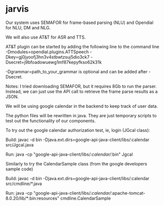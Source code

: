 # jarvis


Our system uses SEMAFOR for frame-based parsing (NLU) and
Opendial for NLU, DM and NLG.

We will also use AT&T for ASR and TTS.

AT&T plugin can be started by adding the following line to the command line
	-Dmodules=opendial.plugins.ATTSpeech -Dkey=gj0jyoofj3hn3v4stbwtzsuj5dio3ck7 -Dsecret=j9bfoadowuewg1mf87kepyfkso62k31k 

-Dgrammar=path_to_your_grammar is optional and can be added after -Dsecret. 


Notes:
I tried downloading SEMAFOR, but it requires 8Gb to run the parser. Instead, we can
just use the API call to retrieve the frame parse results as a JSON.



We will be using google calendar in the backend to keep track of user data.

The python files will be rewritten in java. They are just temporary scripts to test
out the functionality of our components.


To try out the google calendar authorization test, ie, login (JGcal class):

Build:
javac -d bin -Djava.ext.dirs=google-api-java-client/libs/:calendar src/Jgcal.java

Run:
java -cp "google-api-java-client/libs/*:calendar/*:bin" Jgcal



Similarly to try the CalendarSample class (from the google developers sample code)

Build:
javac -d bin -Djava.ext.dirs=google-api-java-client/libs/:calendar src/cmdline/*.java

Run:
java -cp "google-api-java-client/libs/*:calendar/*:apache-tomcat-8.0.20/lib/*:bin:resources" cmdline.CalendarSample

